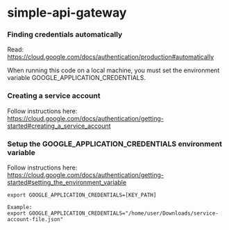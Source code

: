 # simple-api-gateway

### Finding credentials automatically

Read:
https://cloud.google.com/docs/authentication/production#automatically

When running this code on a local machine, you must set the environment variable GOOGLE_APPLICATION_CREDENTIALS.

### Creating a service account
Follow instructions here:
https://cloud.google.com/docs/authentication/getting-started#creating_a_service_account

### Setup the GOOGLE_APPLICATION_CREDENTIALS environment variable

Follow instructions here:
https://cloud.google.com/docs/authentication/getting-started#setting_the_environment_variable
```
export GOOGLE_APPLICATION_CREDENTIALS=[KEY_PATH]

Example:
export GOOGLE_APPLICATION_CREDENTIALS="/home/user/Downloads/service-account-file.json"
```

